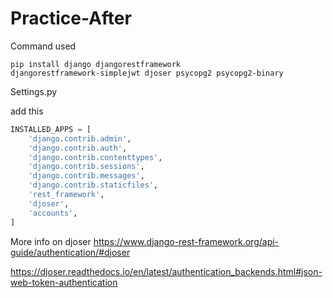 # Practice-After

Command used
```
pip install django djangorestframework 
djangorestframework-simplejwt djoser psycopg2 psycopg2-binary
```

Settings.py

add this

```python
INSTALLED_APPS = [
    'django.contrib.admin',
    'django.contrib.auth',
    'django.contrib.contenttypes',
    'django.contrib.sessions',
    'django.contrib.messages',
    'django.contrib.staticfiles',
    'rest_framework',
    'djoser',
    'accounts',
]
```

More info on djoser
https://www.django-rest-framework.org/api-guide/authentication/#djoser

https://djoser.readthedocs.io/en/latest/authentication_backends.html#json-web-token-authentication

